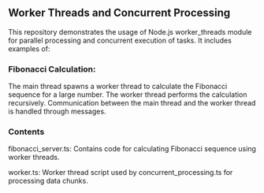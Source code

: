 ## Worker Threads and Concurrent Processing
This repository demonstrates the usage of Node.js worker_threads module for parallel processing and concurrent execution of tasks. It includes examples of:

### Fibonacci Calculation:

The main thread spawns a worker thread to calculate the Fibonacci sequence for a large number.
The worker thread performs the calculation recursively.
Communication between the main thread and the worker thread is handled through messages.

### Contents
fibonacci_server.ts: Contains code for calculating Fibonacci sequence using worker threads.

worker.ts: Worker thread script used by concurrent_processing.ts for processing data chunks.
